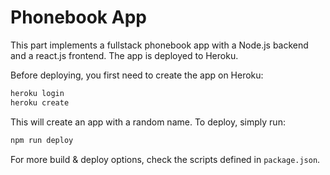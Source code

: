 # Phonebook App

This part implements a fullstack phonebook app with a Node.js backend and a react.js frontend. The app is deployed to Heroku.

Before deploying, you first need to create the app on Heroku:
```bash
heroku login
heroku create
```

This will create an app with a random name.
To deploy, simply run:
```bash
npm run deploy
```

For more build & deploy options, check the scripts defined in `package.json`.

